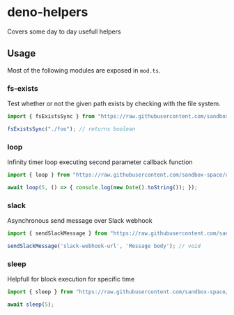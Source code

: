 # deno-helpers

Covers some day to day usefull helpers

## Usage

Most of the following modules are exposed in `mod.ts`. 

### fs-exists

Test whether or not the given path exists by checking with the file system.

```ts
import { fsExistsSync } from "https://raw.githubusercontent.com/sandbox-space/deno-helpers/main/mod.ts";

fsExistsSync("./foo"); // returns boolean
```

### loop

Infinity timer loop executing second parameter callback function

```ts
import { loop } from "https://raw.githubusercontent.com/sandbox-space/deno-helpers/main/mod.ts";

await loop(5, () => { console.log(new Date().toString()); });
```

### slack

Asynchronous send message over Slack webhook

```ts
import { sendSlackMessage } from "https://raw.githubusercontent.com/sandbox-space/deno-helpers/main/mod.ts";

sendSlackMessage('slack-webhook-url', 'Message body'); // void
```


### sleep

Helpfull for block execution for specific time

```ts
import { sleep } from "https://raw.githubusercontent.com/sandbox-space/deno-helpers/main/mod.ts";

await sleep(5);
```

